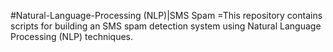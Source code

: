 #﻿Natural-Language-Processing (NLP)|SMS Spam
=This repository contains scripts for building an SMS spam detection system using Natural Language Processing (NLP) techniques.
